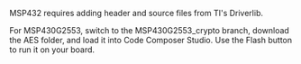 MSP432 requires adding header and source files from TI's Driverlib.

For MSP430G2553, switch to the MSP430G2553_crypto branch, download the AES folder, and load it into Code Composer Studio.  Use the Flash button to run it on your board.
